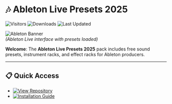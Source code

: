 # 🎶 Ableton Live Presets 2025

![Visitors](https://img.shields.io/badge/Visitors-220K+-ff9f43)
![Downloads](https://img.shields.io/badge/Downloads-110K+-6ab04c)
![Last Updated](https://img.shields.io/badge/Last_Updated-Aug_2025-3498db)

![Ableton Banner](https://www.productionmusiclive.com/cdn/shop/files/ableton_presets_ph.png?v=1711499287)  
*(Ableton Live interface with presets loaded)*  

**Welcome**: The **Ableton Live Presets 2025** pack includes free sound presets, instrument racks, and effect racks for Ableton producers.  

---

## 📋 Quick Access  
- [![View Repository](https://img.shields.io/badge/View_Repository-NOW-blueviolet)](https://github.com/Ableton-Live-Presets-2025/ableton-live-presets-2025)  
- [![Installation Guide](https://img.shields.io/badge/Setup-Guide-blueviolet)](https://github.com/Ableton-Live-Presets-2025/ableton-live-presets-2025)  
